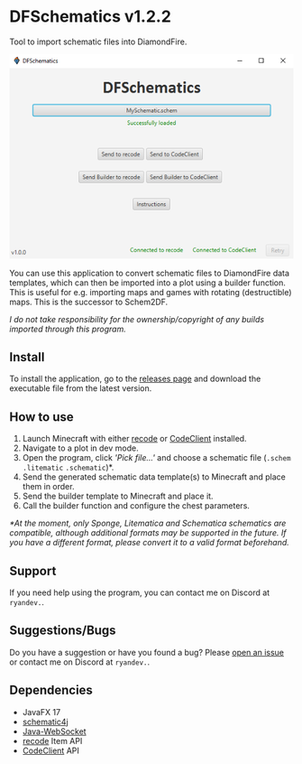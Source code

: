 # DFSchematics v1.2.2
Tool to import schematic files into DiamondFire.

![](src/main/resources/example.png)

You can use this application to convert schematic files to 
DiamondFire data templates, which can then be imported into
a plot using a builder function.  
This is useful for e.g. importing maps and games with rotating
(destructible) maps. This is the successor to Schem2DF.

_I do not take responsibility for the ownership/copyright of any builds imported through this program._

## Install

To install the application, go to the [releases page](https://github.com/RyanLandDev/DFSchematics/releases) and download the executable file from the latest version.

## How to use

1. Launch Minecraft with either [recode](https://github.com/homchom/recode) or [CodeClient](https://github.com/DFOnline/CodeClient) installed.
2. Navigate to a plot in dev mode.
3. Open the program, click _'Pick file...'_ and choose a schematic file (`.schem` `.litematic` `.schematic`)*.
4. Send the generated schematic data template(s) to Minecraft and place them in order.
5. Send the builder template to Minecraft and place it.
6. Call the builder function and configure the chest parameters.

_*At the moment, only Sponge, Litematica and Schematica schematics are compatible, although additional formats may be supported in the future.
If you have a different format, please convert it to a valid format beforehand._

## Support

If you need help using the program, you can contact me on Discord at `ryandev.`.

## Suggestions/Bugs

Do you have a suggestion or have you found a bug? Please [open an issue](https://github.com/RyanLandDev/DFSchematics/issues/new)
or contact me on Discord at `ryandev.`.

## Dependencies
- JavaFX 17
- [schematic4j](https://github.com/SandroHc/schematic4j)
- [Java-WebSocket](https://github.com/TooTallNate/Java-WebSocket)
- [recode](https://github.com/homchom/recode) Item API
- [CodeClient](https://github.com/DFOnline/CodeClient) API